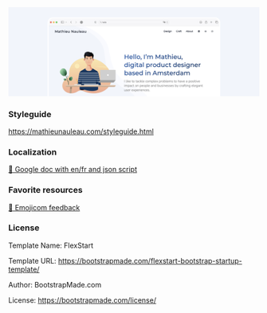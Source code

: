 ![Image text](assets/img/portfolio-hero.png)

### Styleguide
https://mathieunauleau.com/styleguide.html


### Localization
[🔗 Google doc with en/fr and json script](https://docs.google.com/spreadsheets/d/1DXCQv8tG4r3myD3zPm-TXPQ0g9M5Fl6IZgSfNKU26AY/edit?usp=sharing)


### Favorite resources
[🔗 Emojicom feedback](https://emojicom.io)


### License
Template Name: FlexStart

Template URL: https://bootstrapmade.com/flexstart-bootstrap-startup-template/

Author: BootstrapMade.com

License: https://bootstrapmade.com/license/